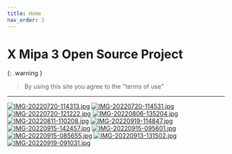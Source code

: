 ```yaml
---
title: Home
nav_order: 1
---
```


# X Mipa 3 Open Source Project


{: .warning }
> By using this site you agree to the "terms of use"
___

[![IMG-20220720-114313.jpg](https://i.postimg.cc/2yt6c4GX/IMG-20220720-114313.jpg)](https://postimg.cc/Lgz2hgrz)
[![IMG-20220720-114531.jpg](https://i.postimg.cc/xjpc12Qy/IMG-20220720-114531.jpg)](https://postimg.cc/23vz0gVV)
[![IMG-20220720-121222.jpg](https://i.postimg.cc/NfyLyzfh/IMG-20220720-121222.jpg)](https://postimg.cc/fJNMp595)
[![IMG-20220806-135204.jpg](https://i.postimg.cc/vB6Sxyjg/IMG-20220806-135204.jpg)](https://postimg.cc/S2kGHBmk)
[![IMG-20220811-110208.jpg](https://i.postimg.cc/fWFvdYKF/IMG-20220811-110208.jpg)](https://postimg.cc/BtTD9LRc)
[![IMG-20220919-114847.jpg](https://i.postimg.cc/C5vXC5c7/IMG-20220919-114847.jpg)](https://postimg.cc/wRmwgq8R)
[![IMG-20220915-142457.jpg](https://i.postimg.cc/kXc3Yt8s/IMG-20220915-142457.jpg)](https://postimg.cc/3ddcdNt0)
[![IMG-20220915-095601.jpg](https://i.postimg.cc/90P5hDkW/IMG-20220915-095601.jpg)](https://postimg.cc/5Qtk521G)
[![IMG-20220915-085655.jpg](https://i.postimg.cc/YCztjdwV/IMG-20220915-085655.jpg)](https://postimg.cc/qNqP5XqX)
[![IMG-20220913-131502.jpg](https://i.postimg.cc/13Q99Lbw/IMG-20220913-131502.jpg)](https://postimg.cc/N5dhDPsj)
[![IMG-20220919-091031.jpg](https://i.postimg.cc/tgdpZ2Qw/IMG-20220919-091031.jpg)](https://postimg.cc/QBMRvgMJ)
